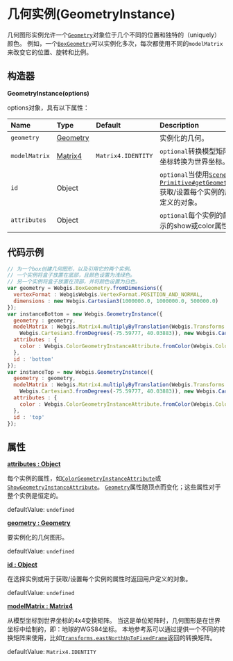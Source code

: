 # 几何实例(GeometryInstance)

几何图形实例允许一个[`Geometry`](https://www.vvpstk.com/public/Cesium/Documentation/Geometry.html)对象位于几个不同的位置和独特的（uniquely）颜色。 例如，一个[`BoxGeometry`](https://www.vvpstk.com/public/Cesium/Documentation/BoxGeometry.html)可以实例化多次，每次都使用不同的`modelMatrix`来改变它的位置、旋转和比例。

## 构造器

**GeometryInstance(options)**

options对象，具有以下属性：

| Name          | Type                                                         | Default            | Description                                                  |
| :------------ | :----------------------------------------------------------- | :----------------- | :----------------------------------------------------------- |
| `geometry`    | [Geometry](https://www.vvpstk.com/public/Cesium/Documentation/Geometry.html) |                    | 实例化的几何。                                               |
| `modelMatrix` | [Matrix4](https://www.vvpstk.com/public/Cesium/Documentation/Matrix4.html) | `Matrix4.IDENTITY` | `optional`转换模型矩阵，将几何图形从模型坐标转换为世界坐标。 |
| `id`          | Object                                                       |                    | `optional`当使用[`Scene#pick`](https://www.vvpstk.com/public/Cesium/Documentation/Scene.html#pick)选择实例或使用[`Primitive#getGeometryInstanceAttributes`](https://www.vvpstk.com/public/Cesium/Documentation/Primitive.html#getGeometryInstanceAttributes)获取/设置每个实例的属性时，返回一个用户定义的对象。 |
| `attributes`  | Object                                                       |                    | `optional`每个实例的属性，如下面示例中显示的show或color属性。 |

## 代码示例

```javascript
// 为一个box创建几何图形，以及引用它的两个实例。
// 一个实例将盒子放置在底部，且颜色设置为浅绿色。
// 另一个实例将盒子放置在顶部，并将颜色设置为白色。
var geometry = Webgis.BoxGeometry.fromDimensions({
  vertexFormat : WebgisWebgis.VertexFormat.POSITION_AND_NORMAL,
  dimensions : new Webgis.Cartesian3(1000000.0, 1000000.0, 500000.0)
});
var instanceBottom = new Webgis.GeometryInstance({
  geometry : geometry,
  modelMatrix : Webgis.Matrix4.multiplyByTranslation(Webgis.Transforms.eastNorthUpToFixedFrame(
    Webgis.Cartesian3.fromDegrees(-75.59777, 40.03883)), new Webgis.Cartesian3(0.0, 0.0, 1000000.0), new Webgis.Matrix4()),
  attributes : {
    color : Webgis.ColorGeometryInstanceAttribute.fromColor(Webgis.Color.AQUA)
  },
  id : 'bottom'
});
var instanceTop = new Webgis.GeometryInstance({
  geometry : geometry,
  modelMatrix : Webgis.Matrix4.multiplyByTranslation(Webgis.Transforms.eastNorthUpToFixedFrame(
    Webgis.Cartesian3.fromDegrees(-75.59777, 40.03883)), new Webgis.Cartesian3(0.0, 0.0, 3000000.0), new Webgis.Matrix4()),
  attributes : {
    color : Webgis.ColorGeometryInstanceAttribute.fromColor(Webgis.Color.AQUA)
  },
  id : 'top'
});
```

## 属性

**[attributes : Object]()**

每个实例的属性，如[`ColorGeometryInstanceAttribute`](https://www.vvpstk.com/public/Cesium/Documentation/ColorGeometryInstanceAttribute.html)或[`ShowGeometryInstanceAttribute`](https://www.vvpstk.com/public/Cesium/Documentation/ShowGeometryInstanceAttribute.html)。 [`Geometry`](https://www.vvpstk.com/public/Cesium/Documentation/Geometry.html)属性随顶点而变化；这些属性对于整个实例是恒定的。

defaultValue: `undefined`

**[geometry : Geometry]()**

要实例化的几何图形。

defaultValue: `undefined`

**[id : Object]()**

在选择实例或用于获取/设置每个实例的属性时返回用户定义的对象。

defaultValue: `undefined`

**[modelMatrix : Matrix4]()**

从模型坐标到世界坐标的4x4变换矩阵。 当这是单位矩阵时，几何图形是在世界坐标中绘制的，即：地球的WGS84坐标。 本地参考系可以通过提供一个不同的转换矩阵来使用，比如[`Transforms.eastNorthUpToFixedFrame`](https://www.vvpstk.com/public/Cesium/Documentation/Transforms.html#.eastNorthUpToFixedFrame)返回的转换矩阵。

defaultValue: `Matrix4.IDENTITY`